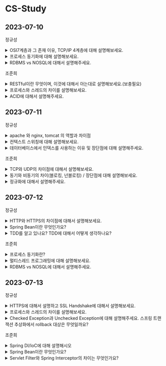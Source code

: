 # CS-Study


## 2023-07-10

정규성
<details>
 <summary> OSI7계층과 그 존재 이유, TCP/IP 4계층에 대해 설명해보세요. </summary>
</br>
    
   OIS7계층은 네트워크 통신이 일어나는 과정을 7단계로 나눈것이다. 이렇게 하면 통신이 일어나는 과정을 단계별로 파악할 수 있으며, 문제가 발생할 경우 해당 부분만을 고쳐서 해결할 수 있다. 다만 실제로 구현한 예는 거의 없다.
    
   1. 물리계층 : 신호로 변환하여 전송하는 계층 (허브, 케이블)
   2. 데이터 링크 계층 : 패킷 데이터를 실어 보내는 계층 (스위치, 브릿지)
   3. 네트워크 계층 : 네트워크를 논리적으로 구분하고 연결하는 계층(라우터 + 라우팅 프로토콜)
   4. 전송  계층 : 서비스를 구분하고 데이터의 전송 방식을 담당하는 계층(TCP, UDP)
   5. 세션 계층 : 응용 프로그램 간의 연결을 지원해주는 계층
   6. 표현 계층 : 데이터의 변환 작업을 하는 계층(데이터 암호화, 복호화)
   7. 응용 계층 : User Interface 를 제공하는 계층(chrome, discord, 한글)
    
  그에 비해 TCP/IP 4계층은 실질적인 네트워크 통신에 사용된다. 7계층의 1, 2 가 하나로 통합되고, 5, 6, 7 이 하나로 통합된다. 
    
   1. Network Access Layer : 네트워크 카드와 디바이스 드라이버 등과 같이 하드웨어적인 요소와 관련되 는 모든 것을 지원하는 계층(CSMA/CD, MAC, LAN + Ehternet(이더넷), Token Ring, PPP)
   2. Internet Layer : 상위 트랜스포트 계층으로부터 받은 데이터에 IP패킷 헤더를 붙여 IP패킷을 만들고 이를 전송하는 계층(IP, ARP, RARP)
   3. Transport Layer : 네트워크 양단의 송수신 호스트 사이에서 신뢰성 있는 전송기능을 제공(TCP, UDP)
   4. Application Layer : 응용프로그램들이 네트워크서비스, 메일서비스, 웹서비스 등을 할 수 있도록 표준적인 인터페이스를 제공(HTTP, FTP, Telnet, DNS, SMTP)

    
   </p>
</details>

<details>
 <summary> 프로세스 동기화에 대해 설명해보세요. </summary>
 <div markdown="1">
  </br>
  두 개 이상의 프로세스가 동일한 자원에 접근하면 데이터의 일관성을 해칠 수 있다.
    
   이런 상황을 경쟁상황(race condition)이라고 부른다.
    
   이런 상황을 유발할 수 있는 코드를 임계 구역(Critical Section)이라고 부른다.
    
   이를 해결하기 위해서는 3가지 조건을 만족해야한다.
    
   1.  Mutual Exclusion (상호 배제)
        
        이미 한 프로세스가 Critical Section에서 작업 중이면 다른 모든 프로세스는 Critical Section에 진입하면 안 된다.
        
   2. Progress (진행)
        
        Critical Section에서 작업 중인 프로세스가 없다면, Critical Section에 진입하고자 하는 프로세스가 존재하는 경우 진입할 수 있어야 한다.
        
   3. Bounded Waiting (한정 대기)
        
        프로세스가 Critical Section에 들어가기 위해 요청한 후부터, 그 요청이 허용될 때까지 다른 프로세스들이 Critical Section에 들어가는 횟수에 한계가 있어야 한다. 쉽게 말해, Critical Section에 진입하려는 프로세스가 무한정 기다려서는 안 된다. 
        
        ⇒ 모종의 이유로 아무도 사용하지 않는 자원을 무한정 기다려서는 안된다.
</details>
   
<details>
 <summary> RDBMS vs NOSQL에 대해서 설명해주세요. </summary>
 </br>
 <div markdown="1">
  <p>RDBMS 는 정해진 스키마에 따라 데이터를 저장하고 구성된 테이블이 다른 테이블과 관계를 맺는다. 이를 위해 외래키를 사용하며, 이를 통해 테이블을 통합하여 데이터를 얻을 수 있다. 데이터 구조화하여 정의하기 편하다. 성능향상을 위해서 서버의 처리 능력 향상이 필요하다. scale up</p>

    
   <p>NOSQL 은 테이블 간의 관계를 정의하지 않고 저장한다. 데이터의 일관성을 포기하고 빅데이터 트래픽 처리에 장점을 가진다. 성능향상을 위해서 분산처리를 지원한다. scale out(수평 확장)</p>
</details>
  
조준희
<details>
 <summary> RESTful이란 무엇이며, 이것에 대해서 아는대로 설명해보세요.(보충필요) </summary>
 <div markdown="1">

  REST의 원리를 잘 따르는 시스템, 그중에서도 REST API 설계 규칙을 올바르게 따르는 시스템을 Restful하다고 할 수 있다.
  
  이때 REST란,
  1. HTTP URI 를 통해 자원을 명시하고
  2. HTTP Method(GET, POST, PUT, DELETE) 를 통해
  3. 해당 자원에 대한 CRUD(생성, 조회, 수정, 삭제)를 적용하는 것을 의미한다.

  라고 보통 알고있는데, "REST란 HTTP 를 잘 사용하기 위한 아키텍쳐 스타일"이 더 알맞다.

  REST의 특징으로는,
  1. Client-Server
     - API를 통해 정보를 교환하는 주체는, 클라이언트와 서버 구조를 가져야한다.
     - 클라이언트와 서버를 분리함으로써, 서로 의존하지 않는 구조를 가져야한다.
  2. Stateless
     - 무상태성 (서로의 상태를 기억하지 않는다.)
     - 클라이언트에서 서버로의 요청에는 그 요청을 이해하는 데 필요한 모든 정보가 포함되어있어야한다.
  3. Cache
     - cache-control header를 통해 요청에 대한 응답 내의 데이터에 캐시 가능여부가 명시되어 있어야한다.
  4. Uniform Interface (.....? 이해가 안간다.. 이건...)
     - 전체 시스템을 파악할 수 있는 인터페이스를 제공해야한다.
  5. Layered System
     - 계층화 시스템
     - 클라이언트는 서버에 직접 연결되었는지, 중간 서버를 통해 연결되었는지 알 수 없어야함을 의미합니다.
     
  또한 REST API란, REST 한 방식으로 데이터를 상호교환 하도록 설계된 API를 의미하고, 이를 올바르게 설계하기 위한 규칙이 존재한다.
  1. URI는 동사보다 명사를, 대문자보다는 소문자를 사용해야한다.
  2. 마지막에 슬래시(/)를 사용해서는 안된다.
  3. 언더바 대신, 하이픈(-)을 사용한다.
  4. 파일확장자는 URI에 포함하지 않는다.
  
</details>

<details>
 <summary> 프로세스와 스레드의 차이를 설명해보세요. </summary>
 <div markdown="1">
  프로세스는 메모리 상에서 실행중인 프로그램을 말하며, 스레드는 이 프로세스 안에서 실행되는 흐름 단위를 말한다.
  
  프로세스는 각각 독립된 메모리 영역(Code, Data, Stack, Heap)을 할당받는다. 각 프로세스는 별도의 주소 공간에서 실행되며, 한 프로세스는 다른 프로세스의 변수나 자료구조에 접근할 수 없다. 한 프로세스가 다른 프로세스의 자원에 접근하려면 프로세스 간의 통신(IPC)를 사용해야 한다.
  
  이에 반해 스레드는 한 프로세스 내에서 각각 Stack만 따로 할당받고, Code, Data, Heap 영역에서 서로 자원을 공유하고 접근할 수 있다. 따라서 프로세스간 통신이 불가해서 오는 컨텍스트 스위칭 비용, 프로세스간 통신(IPC)비용을 줄일 수 있는 이점이 있다. 하지만 스레드 간의 자원 공유는 동기화 문제가 발생할 수 있다는 특징이 있다.

+ 추가 질문 ( 컨텍스트 스위칭, IPC에 대해 설명해봐라, 메모리 영역(Code, Data, Stack, Heap)에 대해 설명해봐라, 동기화 문제는 무엇이고 어떻게 해결해야하는가?)
</details>
   
<details>
 <summary> ACID에 대해서 설명해주세요. </summary>
 <div markdown="1">

  Atomicity 원자성
  - 하나의 트랜잭션에 속한 모든 작업이 "전부 성공하거나 전부 실패"하는 것을 보장한다.

  Consistency 일관성
  - 트랜잭션이 성공적으로 끝나면 데이터베이스의 제약/규칙과 같은 상태는 언제나 이전과 같고 유효해야한다.

  Isolation 독립성
  - 트랜잭션은 다른 트랜잭션의 연산에 영향을 끼치지 못하는 것을 보장한다.
  - 모든 트랜잭션은 다른 트랜잭션으로부터 독립 되어야한다.

  Durabilty 지속성
  - 성공적으로 수행된 트랜잭션은 영원히 반영되어야 한다.
</details>


## 2023-07-11

정규성
<details>
 <summary> apache 와 nginx, tomcat 의 역할과 차이점 </summary>
</br>
    apache는 웹 서버의 역할을 합니다. 멀티 프로세스 방식으로 동작하며 안정성에 장점이 있습니다. 다만 모든 연결에 프로세스를 할당하다보니 성능이 비교적 떨어집니다.

nginx는 마찬가지로 웹 서버의 역할을 하지만, 이벤트 기반 방식으로 동작합니다. 여기서 이벤트 기반 방식이란, 연결 요청이 nginx 가 가진 큐에 차례로 들어있다가 하나씩 요청을 스레드를 할당해 처리합니다. 이때 연결에서 별다른 요청이 없다면 다른 연결의 요청을 처리하는 방식입니다. 이를 통해 가볍고 성능이 비교적 좋습니다.

tomcat은 웹 어플리케이션 서버의 역할을 합니다. JAVA로 작성된 프로그램으로, http 요청을 받고 동적인 페이지를 만들어 제공하는 것이 목적으로 합니다. 웹 서버와 같이 연동해서 사용하면 성능을 향상시킬 수 있습니다.
   
</details>

<details>
 <summary> 컨텍스트 스위칭에 대해 설명해보세요. </summary>
</br>
   컨텍스트 스위칭은 여러개의 프로그램이 동시에 실행되는 경우 프로세스의 처리를 빠르게 바꿔가며 하기 위해 필요한 기술입니다.

이를 위해, 한 프로세스로 부터 CPU자원을 프로세스로 넘겨줍니다. cpu가 프로세스를 동작시킬 때 필요한 정보를 context라고 하며, 이 정보가 PCB에 저장됩니다. A프로세스가 실행중에 스케쥴러에 의해 B 프로세스의 실행을 요청하면 A의 정보를 PCB에 저장하고, B의 정보를 PCB로 부터 불러와서 작업을 진행합니다. 이럼

이때 어떤 프로세스를 요청할 지 여부를 결정하는 스케쥴링 방식에 따라 성능이 달라질 수 있으며, 이 과정이 과도하게 일어날 경우 오버헤드가 발생하며 오히려 성능이 저하될 수 있다.
   
</details>

<details>
 <summary> 데이터베이스에서 인덱스를 사용하는 이유 및 장단점에 대해 설명해주세요. </summary>
</br>
   데이터베이스에서 인덱스를 사용하는 이유는 테이블에 대한 동작의 속도를 높이기 위해서입니다. 인덱스를 key-value 구조로 이루어지며, 특정 컬럼에 인덱스를 생성하면, 해당 컬럼의 데이터를 정렬하여 별도의 메모리 공간에 실제 메모리 주소와 함께 저장한다. 이를 구현하기 위해 여러 방법이 있지만, 주로 B+Tree 구조를 사용한다. B+tree 의 경우 balanced-tree 구조로 설계되어 수직탐색에 유리하며, leaf 노드에만 데이터를 저장하고 이를 linked-list로 연결하여 수평탐색에도 유리하다.
   
</details>

조준희
<details>
 <summary> TCP와 UDP의 차이점에 대해서 설명해보세요. </summary>
</br>
 TCP는 데이터의 신뢰성을 보장하는 연결 지향적 프로토콜이다.
 데이터의 손실이 없고, 순서대로 전달된다는 특징을 가지고 있다.
 TCP는 데이터를 전송하기 전에 송수신 기기간 논리적 연결을 하고, 이를 가상 회선이라고 한다.
 이렇게 생성된 회선을 통해 송신자는 패킷 전송이 잘 되었는지 확인하는 과정과 흐름제어 혼잡 제어와 같은 과정을 거치면서 패킷의 순서와 손실을 방지하면서 데이터 전송이 가능하게 해준다.

 UDP는 데이터의 신뢰성 보다는 전송 속도를 위한 비연결 지향적 프로토콜이다.
 데이터의 손실 가능성이 있어 데이터의 신뢰성은 보장할 수 없지만, 빠르게 데이터를 전송할 수 있다는 특징을 가지고 있다.
 UDP는 TCP와 다르게 가상회선 방식과 같이 연결을 설정하지 않고, 독집적인 데이터그램 형태로 패킷마다 각각 다른 경로로 수신자에게 보내지게된다. 이 때문에 데이터의 순서가 보장되지 못하며, 패킷이 잘 도착했는지 또는 흐름 제어와 혼잡 제어같은 기능을 처리하지 않기 때문에 데이터의 손실이 발생할 수 있다. 하지만 이로인해 네트워크 부하가 적어서 TCP보다 전송 속도가 빠르다.
</details>

<details>
 <summary> 동기와 비동기의 차이(블로킹, 넌블로킹) / 장단점에 대해 설명해보세요. </summary>
</br>
동기방식 : 호출된 함수의 수행 결과 및 종료를 호출한 함수가 신경쓰는 방식

비동기 방식 : 호출된 함수의 수행 결과 및 종료를 호출한 함수가 신경쓰지 않는 방식

블로킹 : 호출된 함수가 자신이 할 일을 모두 마칠 때까지 제어권을 계속 가지고서 호출한 함수에게 바로 return하지 않는 방식

논-블로킹 : 호출된 함수가 자신이 할 일을 마치지 않았더라도 바로 제어권을 바로 return 하여 호출한 함수가 다른 일을 진행할 수 있도록 하는 방식

동기 & 블로킹, 비동기 & 블로킹 : 결국 호출된 함수가 끝날 때를 기다려야 하기 때문에 동기, 비동기에 상관없이 블로킹이라면 비슷한 효율을 가진다.

동기 & 논-블로킹 : 호출된 함수로부터 제어권을 바로 return 받아서 다른 작업을 수행할 수는 있지만 다른 작업을 하면서도 동기방식이기 때문에 호출된 함수의 결과를 계속 신경 쓰게 된다. 이로 인해 작업의 효율이 좋지 못하다.

비동기 & 논-블로킹 : 호출된 함수의 결과를 기다리지도 않으며 자신의 작업을 계속 수행하고, 콜백을 통해 호출된 함수의 결과를 받는다. 그렇기 때문에 자원이 충분하다면 효율이 좋은 방식이다.
   
</details>

<details>
 <summary> 정규화에 대해서 설명해주세요. </summary>
</br>
정규화의 기본 목표는 테이블 간에 중복된 데이터를 허용하지 않는 것으로, 중복된 데이터를 허용하지 않음으로써 무결성을 유지할 수 있으며, DB간의 저장 용량 역시 줄일 수 있는 방법이다.

따라서 테이블을 분해하는 여러 단계로 정의된다.

[제1정규화]
테이블의 칼럼이 원자값(하나의 값)을 갖도록 테이블을 분해한다.

[제2정규화]
테이블의 기본키의 부분집합이 결정자가 되어서는 안된다.
ex) 복합키 (A,B)가 기본키로 된 테이블에서 B만으로도 C가 달라지는 상황이 발생하면, 
B가 결정자가 되므로 이는 제2정규화의 대상이 된다.

[제3정규화]
테이블에 대해 이행적 종속을 없앤다.
여기서 이행적 종속이란 A -> B, B -> C 가 성립할 때, A-> C가 성립되는 상황을 의미한다.

[BCNF 정규화]
테이블에 대해 모든 결정자가 후보키가 되도록 테이블을 분해하는 것이다.
   
</details>



## 2023-07-12

정규성
<details>
 <summary> HTTP와 HTTPS의 차이점에 대해서 설명해보세요. </summary>
</br>
 http는 어플리케이션 레이어에서 동작하는 프로토콜입니다. 요청과 응답으로 구성됩니다. 브라우저 사용자가 웹 서버에 http get 요청을 보내면 웹 서버는 요청을 받고 이에 해당하는 암호화되지 않은 데이터를 응답합니다.

https 는 http연결에 보안을 추가한 프로토콜입니다. ssl 혹은 tsl 기술을 활용하여 암호화를 진행하여 중간에 데이터를 확인할 수 없습니다. 이를 구축하기 위해서는 외부 인증 기관에서 ssl 혹은 tsl 인증서를 획득하고 이를 공유해야합니다.  

++SSL? TSL?

ssl 과 tsl 은 모두 시스템 간의 암호화를 제공합니다. tsl 은 ssl 의 업데이트 버전이며, ssl 은 3.0 버전 이후로 업데이트 되지 않으며, tsl 1.0으로 업데이트를 진행중입니다.

tsl 이 되면서 ssl 에 비해 핸드셰이크 프로세스가 짧아지고 암호화 과정을 줄여 프로세스 속도가 올라갔습니다.
</details>

<details>
 <summary> Spring Bean이란 무엇인가요? </summary>
</br>
 spring은 제어의 역전이 일어나므로, 일부 자바 객체를 관리합니다. 이때 관리되는 자바 객체들을 bean 이라고 부릅니다. 

bean에 객체를 등록하기 위한 방법은 여러가지가 있습니다.

1. xml 파일에 bean 태그를 활용하여 등록 : xml 파일에 bean 태그와 함께 class 의 경로와 property를 입력하면 bean에 등록할 수 있습니다. 
2. component scan : 특정 annotation 을 붙이면 spring이 이를 읽고, 자동으로 bean 객체를 만들어 줍니다.(component, controller, service, repository, configuration …)
    
    이후 xml 파일에 component-scan context 를 통해 annotation이 달린 객체들을 bean으로 만듭니다. ⇒ 이 과정은 ComponentScan annotation 으로 대체될 수 있습니다.
    
3. @Bean annotation 활용 : configuration annotation 과 함께 bean annotation 으로 객체를 return 하는 메소드를 bean으로 등록할 수 있습니다.
</details>

<details>
 <summary> TDD를 알고 있나요? TDD에 대해서 어떻게 생각하나요? </summary>
</br>
 TDD란 테스트 주도 개발으로, 개발을 마치고 테스트를 진행하는 것이 아니라, 테스트를 먼저 준비하고 이에 맞춰 개발을 진행하는 개발 방법을 말합니다. 

장점

1. 설계 수정 시간의 단축 : 테스트 코드를 먼저 작성하기 때문에 입출력 데이터와 기능을 명확하게 하므로 문제를 사전에 발견할 수 있습니다.
2. 유지 보수 용이성 : 기본적으로 단위 테스트를 위한 테스트 코드를 작성하기 때문에, 추후에 모듈 별로 테스트를 진행하면서 유지 보수가 용이해집니다.
3. 테스트 문서 작성 보조 : TDD 를 진행하며 테스트를 자동화시킴과 동시에 더 정확한 테스트 근거로 테스트 문서를 보완할 수 있습니다.

단점

1. 사전 준비 기간 : 프로젝트 도입시 사전에 지식을 습득하고 개발 환경 구축하는 데에 많은 시간이 걸린다. TDD 를 효과적으로 사용할 수 있는 수준의 교육에는 수준에 따라 1~6개월이 걸립니다.
2. 생산성 저하 : 개발 기간이 짧은 경우 TDD 를 이용해 테스트 코드를 작성하고 이를 통과하기 위한 코드를 작성한다면 개발 기간이 그만큼 더 부족해 질 수 있습니다.
</details>

조준희
<details>
 <summary> 프로세스 동기화란? </summary>
</br>
 하나의 자원을 한 순간에 하나의 프로세스만이 이용하도록 제어하는 것.

 여러 프로세스들이 동시에 자원에 접근하는 상황에서 실행 순서에 따라 결과값이 달라질 수 있는데, 이 상황을 경쟁 상태(Race Condition)이라고 한다. 이런 경쟁 상태가 발생하면 자원의 일관성이 깨질 수 있는 문제가 발생한다. 그리고 이 동일한 자원에 접근하는 코드 부분을 Critical Section(임계구역)이라고 한다.

 이런 문제를 해결하기 위한 3가지 방법이 존재한다.
 1. Mutual Exclution(상호 배제)
    - 이미 한 프로세스가 Critical Section(임계 구역)에서 작업 중이면 다른 모든 프로세스는 임계구역에 진입해서는 안된다.
 2. Progress(진행)
    - 임계구역에서 작업 중인 프로세스가 없다면, 임계구역에 진입하고자 하는 프로세스가 존재하는 경우 진입할 수 있어야 한다.
 3. Bounded Waiting(한정 대기)
    - 프로세스가 임계구역에 들어가기 위해 요청한 후부터 그 요청이 허용될 때까지 다른 프로세스들이 임계구역에 들어가는 횟수에 한계가 있어야 한다. 즉, 임계구역에 진입하려고 프로세스가 무한정 기다려서는 안된다.
</details>

<details>
 <summary> 멀티스레드 프로그래밍에 대해 설명해보세요. </summary>
</br>

 하나의 프로세스들이 다수의 실행 단위로 구분하여 자원을 공유하고 자원의 생성과 관리의 중복성을 최소화하여 수행 능력을 향상시키는 것을 의미한다. 즉, 하나의 프로그램에 동시에 여러개의 일을 수행할 수 있도록 해주는 것이다.
 프로세스를 이용하여 처리하던 일을 쓰레드로 처리할 경우 메모리 공간과 시스템 자원 소모가 줄어들게 된다. 또한 스레드 간의 통신이 필요한 경우에도 스레드간에는 데이터와 힙(Heap)영역을 공유하기 때문에 프로세스 간 통신 방법(IPC)에 비해 훨씬 간단하다. 하지만 멀티 쓰레딩 환경에서는 공유하는 영역이 있기 때문에 공유하는 자원에 대해 동기화 작업이 필요하다.
</details>

<details>
 <summary> RDBMS vs NOSQL에 대해서 설명해주세요. </summary>

 RDBMS
 - 관계형 데이터베이스를 의미한다.
 - 테이블 간의 정보가 서로 관계성을 가지고 있는 것이 특징이고, 2차원 행렬로 테이블을 표현하는 데이터베이스이다. 이러한 관계를 통해 테이블 간 join이 가능하다.
 - 정해진 스키마에 따라 데이터를 저장해야 하므로 명확한 데이터 구조를 보장받을 수 있다.
 - 하지만 이런 정해진 스키마로 인해 스키마가 자주 바뀌는 환경에서는 번거로울 수 있다.
 - ACID 원칙을 기본으로 구성된 방식으로 정확한 데이터 처리가 가능하다.

<br>

 NoSQL
 - Not Only SQL의 약자로, 테이블 간 상호관계가 없는 것이 특징이다. 관계가 없으므로 다른 테이블과 join도 할 수 없다.
 - 많은 양의 데이터를 저장, 처리할 수 있다.
 - RDBMS와 다르게 스키마가 정해져 있지 않아 구조 변경이 용이하고 데이터 형식이 다양하며 바꾸기 쉽다.
 - 스키마가 존재하지 않아서, 데이터의 일관성이 존재하지 않는다. 이로 인해 데이터 중복이 발생할 수 있어서 데이터가 변경될 경우 모든 컬렉션에서 update해야하는 번거로움이 있다.
 - ACID를 보장하지 않는 경우가 있어서, 정확한 데이터 처리보다는 대용량 데이터 처리에 용이하다.
</br>
</details>

## 2023-07-13

정규성
<details>
 <summary> HTTPS에 대해서 설명하고 SSL Handshake에 대해서 설명해보세요. </summary>
</br>
 https 는 http에 보안 절차를 추가한 과정입니다. 이 과정에 SSL/TLS 기술이 추가됩니다. 

SSL 을 활용한 인증을 위해 SSL 핸드셰이크를 진행합니다.

SSL 핸드셰이크과정

1. client hello : 브라우저가 사용하는 SSL 버전과 암호화 방식, 난수를 포함하여 웹 서버에 접속합니다.
2. 웹 서버는 서버 암호화 방식, 서버 공개키, 난수를 포함하여 응답합니다.
3. 브라우저는 자체 내장 공개키를 활용해 서버의 SSL 인증이 유효한지 확인합니다. 
4. 브라우저는 자신의 난수와 서버에서 받은 난수로 데이터를 만들고 이를 공개키로 암호화하여 웹 서버로 보냅니다.
5. 서버는 이를 복호화하여 세션키를 생성합니다. 세션키는 이후 대칭키 암호화에 사용됩니다.
6. 이제 세션키를 활용하여 암호화, 복호화를 진행하며 https 통신을 진행합니다. 이후 통신이 종료되면 세션키를 폐기합니다.
</details>

<details>
 <summary> 프로세스와 스레드의 차이를 설명해보세요. </summary>
</br>
 프로세스는 OS 에서 메모리에 올라와 실행되는 프로그램입니다. CPU를 점유하며, code/data/stack/heap 의 구조로 독립적 메모리를 가집니다.

스레드는 프로세스 내에서 실행되는 작업입니다. 스레드는 프로세스 내에서 stack 을 독립적으로 가지며, code/data/heap 을 공유합니다.

++ 프로세스 통신과 스레드 통신방법의 차이를 말해보세요

프로세스 간 통신에는 파이프, 파일, 소켓 등의 통신 방법을 이용해서 데이터를 주고 받을 수 있습니다.

스레드 간에는 메모리 영역을 공유하기 때문에 별다른 통신과정없이 데이터를 공유할 수 있습니다.

++ 멀티 프로세스와 멀티 스레드의 차이에 대해 말해보세요

멀티 프로세스는 한 프로그램이 여러 개의 프로세스로 구성되는 구조입니다. 각 작업이 나눠져 있기 때문에 한 프로세스에 문제가 생겨도 다른 프로세스에 직접적으로 문제가 발생하지 않습니다. 다만 각 프로세스가 한 처리 단위이기 때문에 context switching 이 발생하며 이 과정에서 오버헤드가 발생할 수 있습니다.

멀티 스레드는 한 프로그램이 여러개의 스레드로 구성되는 구조입니다. 프로세스 할당에 자원이 사용되지 않으므로 자원을 효율적으로 사용합니다. 다만 한 프로세스에서 다른 프로세스의 스레드를 제어할 수는 없기 때문에 결국 프로세스 간 통신이 필요하며, 자원을 공유하기 때문에 동기화 문제가 발생할 수 있습니다.
</details>

<details>
 <summary> Checked Exception과 Unchecked Exception에 대해 설명해주세요. 스프링 트랜잭션 추상화에서 rollback 대상은 무엇일까요? </summary>
</br>
 checked exception 은 java 에서 반드시 try-catch 문으로 묶어서 예외 처리가 필요한 exception 입니다. unchecked exception 은 runtimeException 을 상속받는 exception 입니다.

스프링 트랜젝션을 추상화 했다면 별도의 commit, rollback 시점을 지정하지 않았기 때문에, uncheckedException이 발생했다면 rollback, checkedException 이 발생했다면 rollback하지 않습니다.

++ 스프링 트랜잭션 추상화에 대해 설명해보세요

DB와의 connection을 통해 직접 트랜젝션을 수행한다면 JDBC, JPA 등특정 구현기술에 종속됩니다. 이를 방지하기 위해 트랜잭션 관리자를 사용합니다. 트랜잭션 관리자라 connection 을 담당하면 사용자는 connection 과 상관 없이 같은 서비스 코드로 요청을 보내면 됩니다.
</details>

조준희
<details>
 <summary> Spring DI/IoC에 대해 설명해시오 </summary>
</br>
IoC는 "제어의 역전" 이라는 의미로, 객체나 메서드의 호출을 개발자가 결정하는 것이 아닌, 객체의 생성에서부터 생명주기의 관리까지 모든 객체에 대한 제어권을 프레임워크 내부에서 결정한다는 의미이다.

DI "의존성 주입" 은 스프링 프레임워크에서 지원하는 IoC의 한 형태로 클래스 사이의 의존관계를 빈 설정 정보를 바탕으로 컨테이너가 자동으로 연결해줍니다.
의존성 주입의 방법으로슨 생성자 주입, setter 주입, 필드 주입이 있다.

스프링에서는 스프링 컨테이너(Application Context)를 이용하여 설정 정보를 생성, 등록하고 필요한 객체를 생성자, setter, 필드를 통해 주입합니다.
 
</details>

<details>
 <summary> Spring Bean이란 무엇인가요? </summary>
</br>
우리가 알던 기존의 Java Programming 에서는 Class를 생성하고 new를 입력하여 원하는 객체를 직접 생성한 후에 사용했었습니다. 하지만 Spring에서는 직접 new를 이용하여 생성한 객체가 아니라, Spring에 의하여 관리당하는 자바 객체를 사용합니다. 이렇게 Spring에 의하여 생성되고 관리되는 자바 객체를 Bean이라고 합니다. Spring Framework 에서는 Spring Bean 을 얻기 위하여 ApplicationContext.getBean() 와 같은 메소드를 사용하여 Spring 에서 직접 자바 객체를 얻어서 사용합니다.

Bean 생성은 @component, @Controller, @Service, @Repository과 같은 어노테이션으로 등록이 가능하며,  Bean Configuration File에 직접 Bean 등록하는 방법이 있습니다.
</details>

<details>
 <summary> Servlet Filter와 Spring Interceptor의 차이는 무엇인가요? </summary>
</br>
 필터는 말 그대로 요청과 응답을 거른뒤 정제하는 역할을 한다.
Dispatcher Servlet에 요청이 전달되기 전 / 후에 url 패턴에 맞는 모든 요청에 대해 부가 작업을 처리할 수 있는 기능을 제공한다.
즉, 스프링 컨테이너가 아닌 톰캣과 같은 웹 컨테이너에 의해 관리가 되는 것이고, 스프링 범위 밖에서 처리되는 것이다.
 보안 및 인증/인가 관련 작업, 모든 요청에 대한 로깅 또는 검사, 데이터 압축 및 문자열 인코딩, Spring과 분리되어야 하는 기능에 사용된다.

 인터셉터는 요청에 대한 작업 전 / 후로 가로챈다고 보면 된다.
Dispatcher Servlet이 Controller를 호출하기 전 / 후에 인터셉터가 끼어들어 요청과 응답을 참조하거나 가공할 수 있는 기능을 제공한다.
웹 컨테이너에서 동작하는 필터와 달리 인터셉터는 스프링 컨텍스트에서 동작한다.
세부적인 보안 및 인증/인가 공통 작업, API 호출에 대한 로깅 또는 검사, Controller로 넘겨주는 정보(데이터)의 가공에 사용된다.
</details>

